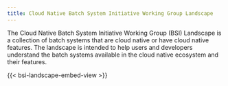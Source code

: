 ```yaml
---
title: Cloud Native Batch System Initiative Working Group Landscape
---
```


The Cloud Native Batch System Initiative Working Group (BSI) Landscape is a collection of batch systems that are cloud
native or have cloud native features. The landscape is intended to help users and developers understand the batch
systems available in the cloud native ecosystem and their features.

{{< bsi-landscape-embed-view >}}
